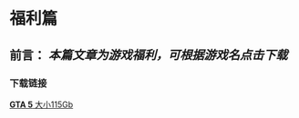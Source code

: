 # 福利篇
## 前言： _本篇文章为游戏福利，可根据游戏名点击下载_





### 下载链接
[**GTA 5** 大小115Gb](https://cdn1.koyso.com/GTA5.v1.3411.rar?verify=1738888737-Ie9d9hJMr%2BUSAlGsPoBmT6rFnfNXRUc3K28XtMexAbg%3D)
